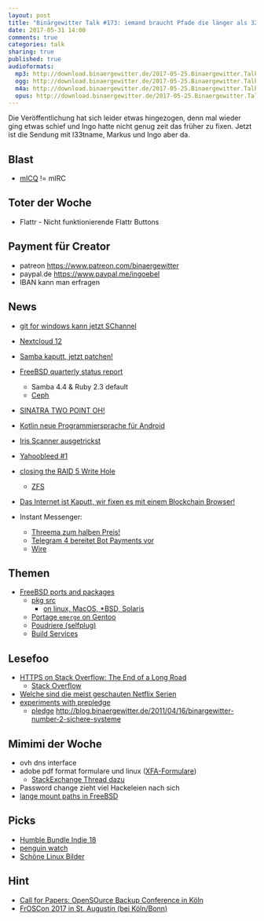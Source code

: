 ```yaml
---
layout: post
title: "Binärgewitter Talk #173: iemand braucht Pfade die länger als 32bit sind"
date: 2017-05-31 14:00
comments: true
categories: talk
sharing: true
published: true
audioformats:
  mp3: http://download.binaergewitter.de/2017-05-25.Binaergewitter.Talk.173.mp3
  ogg: http://download.binaergewitter.de/2017-05-25.Binaergewitter.Talk.173.ogg
  m4a: http://download.binaergewitter.de/2017-05-25.Binaergewitter.Talk.173.m4a
  opus: http://download.binaergewitter.de/2017-05-25.Binaergewitter.Talk.173.opus
---
```

Die Veröffentlichung hat sich leider etwas hingezogen, denn mal wieder ging etwas schief und Ingo hatte nicht genug zeit das früher zu fixen. Jetzt ist die 
Sendung mit l33tname, Markus und Ingo aber da. 

## Blast
- [mICQ]( http://www.micq.org ) != mIRC

## Toter der Woche
- Flattr - Nicht funktionierende Flattr Buttons

## Payment für Creator
- patreon https://www.patreon.com/binaergewitter
- paypal.de https://www.paypal.me/ingoebel
- IBAN kann man erfragen

## News
- [git for windows kann jetzt SChannel]( https://github.com/git-for-windows/git/issues/301 )
- [Nextcloud 12]( https://www.heise.de/ix/meldung/Nextcloud-12-erschienen-Geringere-Kosten-bei-mehr-Nutzern-3722502.html )
- [Samba kaputt, jetzt patchen!]( https://www.heise.de/security/meldung/Jetzt-patchen-Gefaehrliche-Luecke-in-Samba-3725672.html )
- [FreeBSD quarterly status report]( https://www.freebsd.org/news/status/report-2017-01-2017-03.html )
  * Samba 4.4 & Ruby 2.3 default
  * [Ceph]( https://www.freebsd.org/news/status/report-2017-01-2017-03.html#Ceph-on-FreeBSD )
- [SINATRA TWO POINT OH!]( http://www.sinatrarb.com/2017/05/15/sinatra-two-point-oh.html )
- [Kotlin neue Programmiersprache für Android]( http://www.pro-linux.de/news/1/24759/android-unterst%C3%BCtzt-programmiersprache-kotlin.html )
- [Iris Scanner ausgetrickst]( https://www.heise.de/security/meldung/Samsung-Galaxy-S8-CCC-trickst-Iris-Scanner-mit-Kontaktlinse-aus-3723012.html )
- [Yahoobleed #1]( https://scarybeastsecurity.blogspot.ch/2017/05/bleed-continues-18-byte-file-14k-bounty.html )
- [closing the RAID 5 Write Hole]( https://www.spinics.net/lists/raid/msg56274.html )
    * [ZFS]( http://open-zfs.org/wiki/Main_Page )
    
- [Das Internet ist Kaputt, wir fixen es mit einem Blockchain Browser!]( http://www.linux-magazin.de/content/view/full/111476 )

- Instant Messenger:
    * [Threema zum halben Preis!]( https://threema.ch/en/blog/posts/50-off-3-days )
    * [Telegram 4 bereitet Bot Payments vor]( https://telegram.org/blog/payments )
    * [Wire]( https://wire.com/de/ )

## Themen
- [FreeBSD ports and packages]( https://www.freebsd.org/ports/ )
    * [pkg src]( https://www.pkgsrc.org/ )
        - [on linux, MacOS, *BSD, Solaris]( https://www.pkgsrc.org/#index5h1 )
    * [Portage `emerge` on Gentoo]( https://wiki.gentoo.org/wiki/Portage )
    * [Poudriere (selfplug)]( https://l33tsource.com/blog/2017/05/25/Poudriere/ )
    * [Build Services]( https://build.opensuse.org/ )

## Lesefoo
- [HTTPS on Stack Overflow: The End of a Long Road]( https://nickcraver.com/blog/2017/05/22/https-on-stack-overflow/ )
  * [Stack Overflow]( https://stackexchange.com/performance )
- [Welche sind die meist geschauten Netflix Serien](https://www.highspeedinternet.com/resources/netflix-what-the-world-is-watching/#netflixlist )
- [experiments with prepledge]( http://www.tedunangst.com/flak/post/experiments-with-prepledge )
   * [pledge]( http://man.openbsd.org/cgi-bin/man.cgi/OpenBSD-current/man2/pledge.2 )
http://blog.binaergewitter.de/2011/04/16/binargewitter-number-2-sichere-systeme

## Mimimi der Woche
- ovh dns interface
- adobe pdf format formulare und linux ([XFA-Formulare](https://en.wikipedia.org/wiki/XFA ))
    - [StackExchange Thread dazu](https://unix.stackexchange.com/questions/265845/pdf-reader-that-supports-xfa-forms-while-adobe-reader-is-not-supported-in-recen )
- Password change zieht viel Hackeleien nach sich
- [lange mount paths in FreeBSD]( https://lists.freebsd.org/pipermail/freebsd-current/2017-April/065687.html )

## Picks
- [Humble Bundle Indie 18]( https://www.pro-linux.de/news/1/24754/humble-indie-bundle-18-gestartet.html )
- [penguin watch]( https://www.penguinwatch.org/ )
- [Schöne Linux Bilder]( https://github.com/jstpcs/lnxpcs )


## Hint

* [Call for Papers: OpenSOurce Backup Conference in Köln]( http://osbconf.org/call-for-speakers/ )
* [FrOSCon 2017 in St. Augustin (bei Köln/Bonn)]( https://www.froscon.de )

